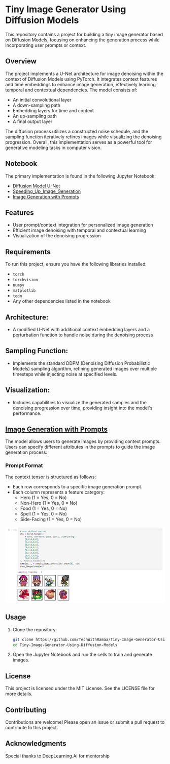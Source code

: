 # Tiny Image Generator Using Diffusion Models

This repository contains a project for building a tiny image generator based on Diffusion Models, focusing on enhancing the generation process while incorporating user prompts or context.

## Overview

The project implements a U-Net architecture for image denoising within the context of Diffusion Models using PyTorch. It integrates context features and time embeddings to enhance image generation, effectively learning temporal and contextual dependencies. The model consists of:

- An initial convolutional layer
- A down-sampling path
- Embedding layers for time and context
- An up-sampling path
- A final output layer

The diffusion process utilizes a constructed noise schedule, and the sampling function iteratively refines images while visualizing the denoising progression. Overall, this implementation serves as a powerful tool for generative modeling tasks in computer vision.

## Notebook

The primary implementation is found in the following Jupyter Notebook:

- [Diffusion Model U-Net](https://github.com/TechWithRamaa/Tiny-Image-Generator-Using-Diffusion-Models/blob/main/Diffusion_model_UNet.ipynb)
- [Speeding_Up_Image_Generation](https://github.com/TechWithRamaa/Tiny-Image-Generator-Using-Diffusion-Models/blob/main/Speeding_Up_Image_Generation.ipynb)
- [Image Generation with Prompts](https://github.com/TechWithRamaa/Tiny-Image-Generator-Using-Diffusion-Models/blob/main/Prompting_Diffusion_Model_With_Context.ipynb)

## Features

- User prompt/context integration for personalized image generation
- Efficient image denoising with temporal and contextual learning
- Visualization of the denoising progression

## Requirements

To run this project, ensure you have the following libraries installed:

- `torch`
- `torchvision`
- `numpy`
- `matplotlib`
- `tqdm`
- Any other dependencies listed in the notebook

## Architecture:
 - A modified U-Net with additional context embedding layers and a perturbation function to handle noise during the denoising process
## Sampling Function:
 - Implements the standard DDPM (Denoising Diffusion Probabilistic Models) sampling algorithm, refining generated images over multiple timesteps while injecting noise at specified levels.
## Visualization:
- Includes capabilities to visualize the generated samples and the denoising progression over time, providing insight into the model's performance.

## [Image Generation with Prompts](https://github.com/TechWithRamaa/Tiny-Image-Generator-Using-Diffusion-Models/blob/main/Prompting_Diffusion_Model_With_Context.ipynb)

The model allows users to generate images by providing context prompts. Users can specify different attributes in the prompts to guide the image generation process.

### Prompt Format
The context tensor is structured as follows:
- Each row corresponds to a specific image generation prompt.
- Each column represents a feature category:
  - Hero (1 = Yes, 0 = No)
  - Non-Hero (1 = Yes, 0 = No)
  - Food (1 = Yes, 0 = No)
  - Spell (1 = Yes, 0 = No)
  - Side-Facing (1 = Yes, 0 = No)

![Alt text](image.png)

## Usage

1. Clone the repository:
   ```bash
   git clone https://github.com/TechWithRamaa/Tiny-Image-Generator-Using-Diffusion-Models.git
   cd Tiny-Image-Generator-Using-Diffusion-Models

2. Open the Jupyter Notebook and run the cells to train and generate images.

## License
This project is licensed under the MIT License. See the LICENSE file for more details.

## Contributing
Contributions are welcome! Please open an issue or submit a pull request to contribute to this project.

## Acknowledgments
Special thanks to DeepLearning.AI for mentorship
